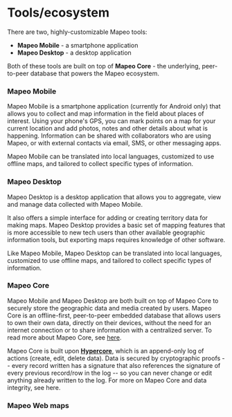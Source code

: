 # Tools/ecosystem

There are two, highly-customizable Mapeo tools:

* **Mapeo Mobile** - a smartphone application
* **Mapeo Desktop** - a desktop application&#x20;

Both of these tools are built on top of **Mapeo Core** - the underlying, peer-to-peer database that powers the Mapeo ecosystem.

### Mapeo Mobile

Mapeo Mobile is a smartphone application (currently for Android only) that allows you to collect and map information in the field about places of interest. Using your phone's GPS, you can mark points on a map for your current location and add photos, notes and other details about what is happening. Information can be shared with collaborators who are using Mapeo, or with external contacts via email, SMS, or other messaging apps.

Mapeo Mobile can be translated into local languages, customized to use offline maps, and tailored to collect specific types of information.&#x20;

### Mapeo Desktop

Mapeo Desktop is a desktop application that allows you to aggregate, view and manage data collected with Mapeo Mobile.&#x20;

It also offers a simple interface for adding or creating territory data for making maps. Mapeo Desktop provides a basic set of mapping features that is more accessible to new tech users than other available geographic information tools, but exporting maps requires knowledge of other software.

Like Mapeo Mobile, Mapeo Desktop can be translated into local languages, customized to use offline maps, and tailored to collect specific types of information.&#x20;

### Mapeo Core

Mapeo Mobile and Mapeo Desktop are both built on top of Mapeo Core to securely store the geographic data and media created by users. Mapeo Core is an offline-first, peer-to-peer embedded database that allows users to own their own data, directly on their devices, without the need for an internet connection or to share information with a centralized server. To read more about Mapeo Core, see [here](https://mapeo-core-docs-git-first-draft-digidem.vercel.app).&#x20;

Mapeo Core is built upon [**Hypercore**](https://hypercore-protocol.org), which is an append-only log of actions (create, edit, delete data). Data is secured by cryptographic proofs -- every record written has a signature that also references the signature of every previous record/row in the log -- so you can never change or edit anything already written to the log. For more on Mapeo Core and data integrity, see here.

### Mapeo Web maps

